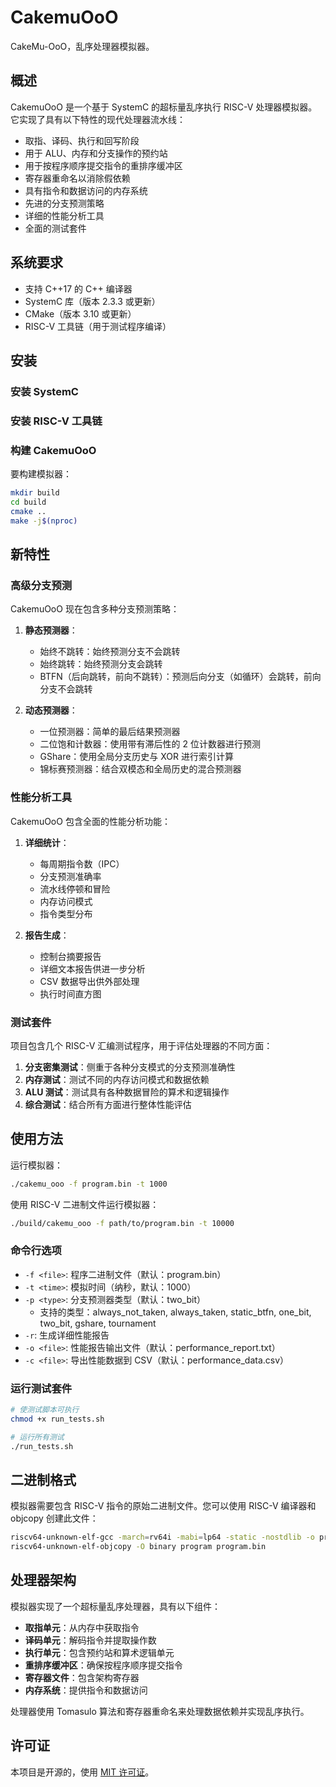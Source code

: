 # CakemuOoO
CakeMu-OoO，乱序处理器模拟器。

## 概述

CakemuOoO 是一个基于 SystemC 的超标量乱序执行 RISC-V 处理器模拟器。它实现了具有以下特性的现代处理器流水线：

- 取指、译码、执行和回写阶段
- 用于 ALU、内存和分支操作的预约站
- 用于按程序顺序提交指令的重排序缓冲区
- 寄存器重命名以消除假依赖
- 具有指令和数据访问的内存系统
- 先进的分支预测策略
- 详细的性能分析工具
- 全面的测试套件

## 系统要求

- 支持 C++17 的 C++ 编译器
- SystemC 库（版本 2.3.3 或更新）
- CMake（版本 3.10 或更新）
- RISC-V 工具链（用于测试程序编译）

## 安装

### 安装 SystemC

### 安装 RISC-V 工具链

### 构建 CakemuOoO

要构建模拟器：

```bash
mkdir build
cd build
cmake ..
make -j$(nproc)
```

## 新特性

### 高级分支预测

CakemuOoO 现在包含多种分支预测策略：

1. **静态预测器**：
   - 始终不跳转：始终预测分支不会跳转
   - 始终跳转：始终预测分支会跳转
   - BTFN（后向跳转，前向不跳转）：预测后向分支（如循环）会跳转，前向分支不会跳转

2. **动态预测器**：
   - 一位预测器：简单的最后结果预测器
   - 二位饱和计数器：使用带有滞后性的 2 位计数器进行预测
   - GShare：使用全局分支历史与 XOR 进行索引计算
   - 锦标赛预测器：结合双模态和全局历史的混合预测器

### 性能分析工具

CakemuOoO 包含全面的性能分析功能：

1. **详细统计**：
   - 每周期指令数（IPC）
   - 分支预测准确率
   - 流水线停顿和冒险
   - 内存访问模式
   - 指令类型分布

2. **报告生成**：
   - 控制台摘要报告
   - 详细文本报告供进一步分析
   - CSV 数据导出供外部处理
   - 执行时间直方图

### 测试套件

项目包含几个 RISC-V 汇编测试程序，用于评估处理器的不同方面：

1. **分支密集测试**：侧重于各种分支模式的分支预测准确性
2. **内存测试**：测试不同的内存访问模式和数据依赖
3. **ALU 测试**：测试具有各种数据冒险的算术和逻辑操作
4. **综合测试**：结合所有方面进行整体性能评估

## 使用方法

运行模拟器：

```bash
./cakemu_ooo -f program.bin -t 1000
```

使用 RISC-V 二进制文件运行模拟器：

```bash
./build/cakemu_ooo -f path/to/program.bin -t 10000
```

### 命令行选项

- `-f <file>`: 程序二进制文件（默认：program.bin）
- `-t <time>`: 模拟时间（纳秒，默认：1000）
- `-p <type>`: 分支预测器类型（默认：two_bit）
  - 支持的类型：always_not_taken, always_taken, static_btfn, one_bit, two_bit, gshare, tournament
- `-r`: 生成详细性能报告
- `-o <file>`: 性能报告输出文件（默认：performance_report.txt）
- `-c <file>`: 导出性能数据到 CSV（默认：performance_data.csv）

### 运行测试套件

```bash
# 使测试脚本可执行
chmod +x run_tests.sh

# 运行所有测试
./run_tests.sh
```

## 二进制格式

模拟器需要包含 RISC-V 指令的原始二进制文件。您可以使用 RISC-V 编译器和 objcopy 创建此文件：

```bash
riscv64-unknown-elf-gcc -march=rv64i -mabi=lp64 -static -nostdlib -o program program.c
riscv64-unknown-elf-objcopy -O binary program program.bin
```

## 处理器架构

模拟器实现了一个超标量乱序处理器，具有以下组件：

- **取指单元**：从内存中获取指令
- **译码单元**：解码指令并提取操作数
- **执行单元**：包含预约站和算术逻辑单元
- **重排序缓冲区**：确保按程序顺序提交指令
- **寄存器文件**：包含架构寄存器
- **内存系统**：提供指令和数据访问

处理器使用 Tomasulo 算法和寄存器重命名来处理数据依赖并实现乱序执行。

## 许可证

本项目是开源的，使用 [MIT 许可证](LICENSE)。
